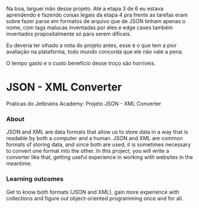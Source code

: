 Na boa, larguei mão desse projeto.
Até a etapa 3 de 6 eu estava aprendendo e fazendo coisas legais
da etapa 4 pra frente as tarefas eram sobre fazer parse em formatos
de arquivo que de JSON tinham apenas o nome, com tags malucas inventadas
por eles e edge cases também inventados propositalmente só para serem dificeis.

Eu deveria ter olhado a nota do projeto antes, esse é o que tem a pior avaliação 
na plataforma, todo mundo concorda que ele não vale a pena.

O tempo gasto e o custo benefício desse troço são horriveis.


# JSON - XML Converter
Praticas do Jetbrains Academy: Projeto JSON - XML Converter


### About
JSON and XML are data formats that allow us to store data in a way that is readable by both a computer and a human. JSON and XML are common formats of storing data, and since both are used, it is sometimes necessary to convert one format into the other. In this project, you will write a converter like that, getting useful experience in working with websites in the meantime.

### Learning outcomes
Get to know both formats (JSON and XML), gain more experience with collections and figure out object-oriented programming once and for all.
